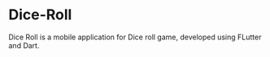 # Dice-Roll
Dice Roll is a mobile application for Dice roll game, developed using FLutter and Dart.
